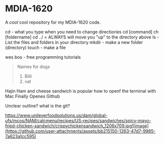 # MDIA-1620
A *cool* cool repository for my MDIA-1620 code.

cd - what you type  when you need to change directiories
cd [command]
ch [foldername]
cd ../ = ALWAYS will move you "up" to the directory above
ls - List the files and folders in your directory
mkdir - make a new folder (directory)
touch - make a file

wes bos - free programming tutorials

> Names for dogs
>
> 1. Billi
> 2. vat

Hajin
Ham and cheese sandwich is popular
how to openf the terminal with Mac
Finally Openes Github

Unclear
outline?
what is the git?

https://www.unileverfoodsolutions.us/dam/global-ufs/mcos/NAM/calcmenu/recipes/US-recipes/sandwiches/spicy-mayo-fried-chicken-sandwich/crispychickensandwich_1206x709.jpg![image](https://github.com/user-attachments/assets/bb215150-1263-47d7-9985-7a623a1cc595)

